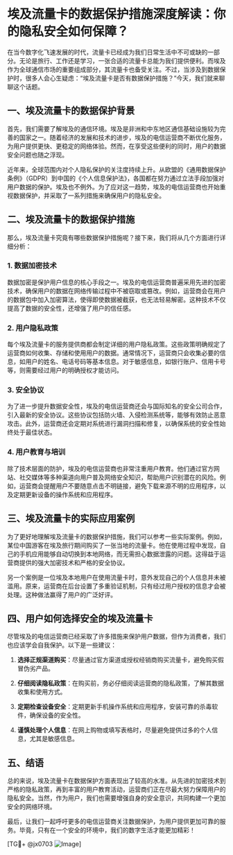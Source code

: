 # 埃及流量卡的数据保护措施深度解读：你的隐私安全如何保障？

在当今数字化飞速发展的时代，流量卡已经成为我们日常生活中不可或缺的一部分。无论是旅行、工作还是学习，一张合适的流量卡总能为我们提供便利。而埃及作为全球通信市场的重要组成部分，其流量卡也备受关注。不过，当涉及到数据保护时，很多人会心生疑虑：“埃及流量卡是否有数据保护措施？”今天，我们就来聊聊这个话题。

## 一、埃及流量卡的数据保护背景

首先，我们需要了解埃及的通信环境。埃及是非洲和中东地区通信基础设施较为完善的国家之一。随着经济的发展和技术的进步，埃及的电信运营商不断优化服务，为用户提供更快、更稳定的网络体验。然而，在享受这些便利的同时，用户的数据安全问题也随之浮现。

近年来，全球范围内对个人隐私保护的关注度持续上升。从欧盟的《通用数据保护条例》（GDPR）到中国的《个人信息保护法》，各国都在努力通过立法手段加强对用户数据的保护。埃及也不例外。为了应对这一趋势，埃及的电信运营商也开始重视数据保护，并采取了一系列措施来确保用户的隐私安全。

## 二、埃及流量卡的数据保护措施

那么，埃及流量卡究竟有哪些数据保护措施呢？接下来，我们将从几个方面进行详细分析：

### 1. 数据加密技术

数据加密是保护用户信息的核心手段之一。埃及的电信运营商普遍采用先进的加密技术，确保用户的数据在网络传输过程中不被窃取或篡改。例如，运营商会在用户的数据包中加入加密算法，使得即使数据被截获，也无法轻易解密。这种技术不仅提高了数据的安全性，还增强了用户的信任感。

### 2. 用户隐私政策

每个埃及流量卡的服务提供商都会制定详细的用户隐私政策。这些政策明确规定了运营商如何收集、存储和使用用户的数据。通常情况下，运营商只会收集必要的信息，如用户的姓名、电话号码等基本信息。对于敏感信息，如银行账户、信用卡号等，则需要经过用户的明确授权才能访问。

### 3. 安全协议

为了进一步提升数据安全性，埃及的电信运营商还会与国际知名的安全公司合作，引入最新的安全协议。这些协议包括防火墙、入侵检测系统等，能够有效防止恶意攻击。此外，运营商还会定期对系统进行漏洞扫描和修复，以确保系统的安全性始终处于最佳状态。

### 4. 用户教育与培训

除了技术层面的防护，埃及的电信运营商也非常注重用户教育。他们通过官方网站、社交媒体等多种渠道向用户普及网络安全知识，帮助用户识别潜在的风险。例如，运营商会提醒用户不要随意点击不明链接，避免下载来源不明的应用程序，以及定期更新设备的操作系统和应用程序。

## 三、埃及流量卡的实际应用案例

为了更好地理解埃及流量卡的数据保护措施，我们可以参考一些实际案例。例如，某位中国游客在埃及旅行期间购买了一张当地的流量卡。他在使用过程中发现，自己的手机应用能够自动切换到本地网络，而无需担心数据泄露的问题。这得益于运营商提供的强大加密技术和严格的安全协议。

另一个案例是一位埃及本地用户在使用流量卡时，意外发现自己的个人信息并未被滥用。原来，运营商在后台设置了多重验证机制，只有经过用户授权的信息才会被处理。这种做法赢得了用户的广泛好评。

## 四、用户如何选择安全的埃及流量卡

尽管埃及的电信运营商已经采取了许多措施来保护用户数据，但作为消费者，我们也应该学会自我保护。以下是一些建议：

1. **选择正规渠道购买**：尽量通过官方渠道或授权经销商购买流量卡，避免购买假冒伪劣产品。
   
2. **仔细阅读隐私政策**：在购买前，务必仔细阅读运营商的隐私政策，了解其数据收集和使用方式。

3. **定期检查设备安全**：定期更新手机操作系统和应用程序，安装可靠的杀毒软件，确保设备的安全性。

4. **谨慎处理个人信息**：在网上购物或填写表格时，尽量避免提供过多的个人信息，尤其是敏感信息。

## 五、结语

总的来说，埃及流量卡在数据保护方面表现出了较高的水准。从先进的加密技术到严格的隐私政策，再到丰富的用户教育活动，运营商们正在尽最大努力保障用户的隐私安全。当然，作为用户，我们也需要增强自身的安全意识，共同构建一个更加安全的网络环境。

最后，让我们一起呼吁更多的电信运营商关注数据保护，为用户提供更加可靠的服务。毕竟，只有在一个安全的环境中，我们的数字生活才能更加精彩！

[TG💪+ @jx0703 ![Image](https://github.com/user-attachments/assets/dbca1d08-cadb-493c-b0ec-ad6f7a83f270)]